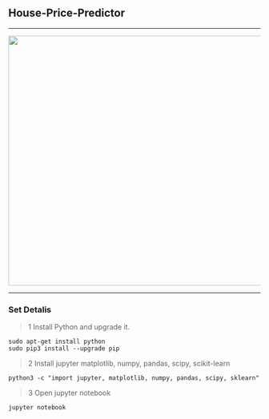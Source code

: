 ## House-Price-Predictor
---
<img src="https://data-flair.training/blogs/wp-content/uploads/sites/2/2020/01/housing-price-prediction.jpg" width="1500" height="500" alt=""> 

---
### Set Detalis
>1 Install Python and upgrade it.
```
sudo apt-get install python
sudo pip3 install --upgrade pip
```
>2 Install jupyter matplotlib, numpy, pandas, scipy, scikit-learn
```
python3 -c "import jupyter, matplotlib, numpy, pandas, scipy, sklearn"
```
>3 Open jupyter notebook
```
jupyter notebook
```

